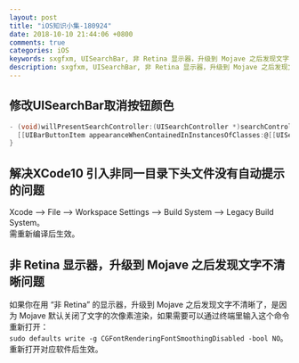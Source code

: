 ```yaml
---
layout: post
title: "iOS知识小集-180924"
date: 2018-10-10 21:44:06 +0800
comments: true
categories: iOS
keywords: sxgfxm, UISearchBar, 非 Retina 显示器，升级到 Mojave 之后发现文字不清晰问题
description: sxgfxm, UISearchBar, 非 Retina 显示器，升级到 Mojave 之后发现文字不清晰问题
---
```


## 修改UISearchBar取消按钮颜色
```objective-c
- (void)willPresentSearchController:(UISearchController *)searchController{
  [[UIBarButtonItem appearanceWhenContainedInInstancesOfClasses:@[[UISearchBar class]]] setTitleTextAttributes:@{NSForegroundColorAttributeName:UIColorFromRGBA(0xff4a4a4a)} forState:UIControlStateNormal];
}
```

## 解决XCode10 引入非同一目录下头文件没有自动提示的问题
Xcode --> File --> Workspace Settings --> Build System --> Legacy Build System。  
需重新编译后生效。

## 非 Retina 显示器，升级到 Mojave 之后发现文字不清晰问题
如果你在用 “非 Retina” 的显示器，升级到 Mojave 之后发现文字不清晰了，是因为 Mojave 默认关闭了文字的次像素渲染，如果需要可以通过终端里输入这个命令重新打开：  
`sudo defaults write -g CGFontRenderingFontSmoothingDisabled -bool NO`。  
重新打开对应软件后生效。

